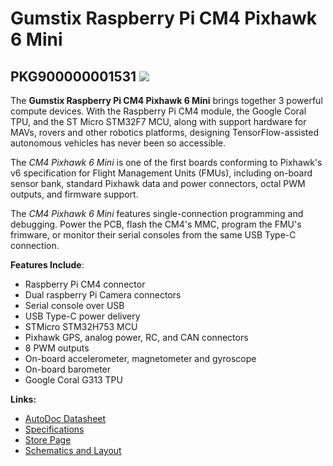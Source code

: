 # Gumstix Raspberry Pi CM4 Pixhawk 6 Mini
## PKG900000001531 ![][thumbnail]

The **Gumstix Raspberry Pi CM4 Pixhawk 6 Mini** brings together 3 powerful compute devices.  With the Raspberry Pi CM4 module, the Google Coral TPU, and the ST Micro STM32F7 MCU, along with support hardware for MAVs, rovers and other robotics platforms,  designing TensorFlow-assisted autonomous vehicles has never been so accessible.

The *CM4 Pixhawk 6 Mini* is one of the first boards conforming to Pixhawk's v6 specification for Flight Management Units (FMUs), including on-board sensor bank, standard Pixhawk data and power connectors, octal PWM outputs, and firmware support.

The *CM4 Pixhawk 6 Mini* features single-connection programming and debugging.  Power the PCB, flash the CM4's MMC, program the FMU's frimware, or monitor their serial consoles from the same USB Type-C connection.

__Features Include__:
* Raspberry Pi CM4 connector
* Dual raspberry Pi Camera connectors
* Serial console over USB
* USB Type-C power delivery
* STMicro STM32H753 MCU
* Pixhawk GPS, analog power, RC, and CAN connectors
* 8 PWM outputs
* On-board accelerometer, magnetometer and gyroscope
* On-board barometer
* Google Coral G313 TPU

__Links:__
* [AutoDoc Datasheet][autodoc]
* [Specifications][spec]
* [Store Page][store]
* [Schematics and Layout][hardware]

[thumbnail]: about:blank
[autodoc]: PKG900000001531_AutoDoc.pdf
[spec]: PKG900000001531_SpecSheet.pdf
[store]: https://store.gumstix.com/cm4-pixhawk6-mini/
[hardware]: hardware/hardware.md
[firmware]: firmware/firmware.md

